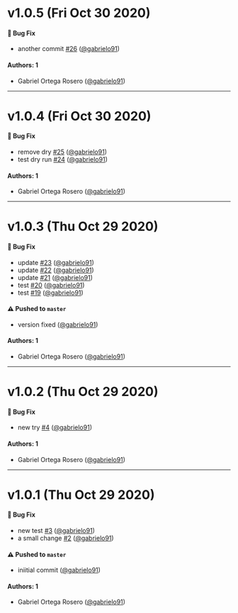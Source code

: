 # v1.0.5 (Fri Oct 30 2020)

#### 🐛 Bug Fix

- another commit [#26](https://github.com/gabrielo91/test-auto-versioning-v2/pull/26) ([@gabrielo91](https://github.com/gabrielo91))

#### Authors: 1

- Gabriel Ortega Rosero ([@gabrielo91](https://github.com/gabrielo91))

---

# v1.0.4 (Fri Oct 30 2020)

#### 🐛 Bug Fix

- remove dry [#25](https://github.com/gabrielo91/test-auto-versioning-v2/pull/25) ([@gabrielo91](https://github.com/gabrielo91))
- test dry run [#24](https://github.com/gabrielo91/test-auto-versioning-v2/pull/24) ([@gabrielo91](https://github.com/gabrielo91))

#### Authors: 1

- Gabriel Ortega Rosero ([@gabrielo91](https://github.com/gabrielo91))

---

# v1.0.3 (Thu Oct 29 2020)

#### 🐛 Bug Fix

- update [#23](https://github.com/gabrielo91/test-auto-versioning-v2/pull/23) ([@gabrielo91](https://github.com/gabrielo91))
- update [#22](https://github.com/gabrielo91/test-auto-versioning-v2/pull/22) ([@gabrielo91](https://github.com/gabrielo91))
- update [#21](https://github.com/gabrielo91/test-auto-versioning-v2/pull/21) ([@gabrielo91](https://github.com/gabrielo91))
- test [#20](https://github.com/gabrielo91/test-auto-versioning-v2/pull/20) ([@gabrielo91](https://github.com/gabrielo91))
- test [#19](https://github.com/gabrielo91/test-auto-versioning-v2/pull/19) ([@gabrielo91](https://github.com/gabrielo91))

#### ⚠️ Pushed to `master`

- version fixed ([@gabrielo91](https://github.com/gabrielo91))

#### Authors: 1

- Gabriel Ortega Rosero ([@gabrielo91](https://github.com/gabrielo91))

---

# v1.0.2 (Thu Oct 29 2020)

#### 🐛 Bug Fix

- new try [#4](https://github.com/gabrielo91/test-auto-versioning-v2/pull/4) ([@gabrielo91](https://github.com/gabrielo91))

#### Authors: 1

- Gabriel Ortega Rosero ([@gabrielo91](https://github.com/gabrielo91))

---

# v1.0.1 (Thu Oct 29 2020)

#### 🐛 Bug Fix

- new test [#3](https://github.com/gabrielo91/test-auto-versioning-v2/pull/3) ([@gabrielo91](https://github.com/gabrielo91))
- a small change [#2](https://github.com/gabrielo91/test-auto-versioning-v2/pull/2) ([@gabrielo91](https://github.com/gabrielo91))

#### ⚠️ Pushed to `master`

- iniitial commit ([@gabrielo91](https://github.com/gabrielo91))

#### Authors: 1

- Gabriel Ortega Rosero ([@gabrielo91](https://github.com/gabrielo91))
